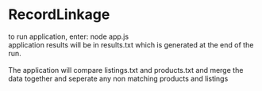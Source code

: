 # RecordLinkage

to run application, enter: node app.js
<br/>
application results will be in results.txt which is generated at the end of the run.
<br/>
<br/>
The application will compare listings.txt and products.txt and merge the data together and seperate any non matching products and listings